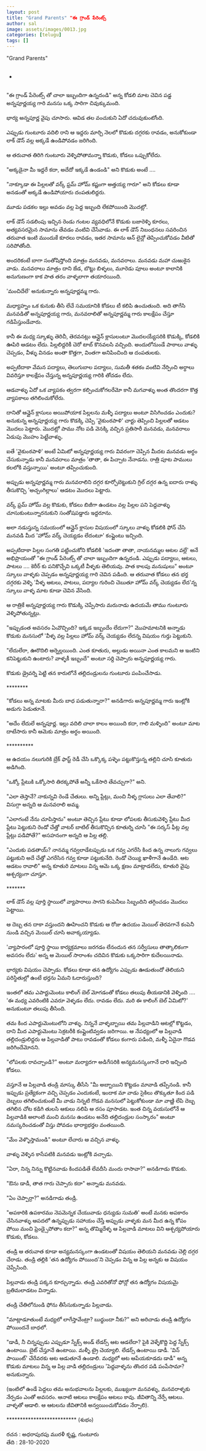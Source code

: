 ```yaml
---
layout: post
title: "Grand Parents" "ఈ గ్రాండ్ పేరెంట్స్
author: sal
image: assets/images/0013.jpg
categories: [telugu]
tags: []
---
```

"Grand Parents"  <br>
   <br>
 *  <br>
   <br>
 "ఈ గ్రాండ్ పేరెంట్స్ తో చాలా ఇబ్బందిగా ఉన్నదండి" అన్న కోడలి మాట చెవిన పడ్డ అన్నపూర్ణయ్య గారి మనసు ఒక్క సారిగా చివుక్కుమంది.  <br>
   <br>
 భార్య అన్నపూర్ణ వైపు చూసారు. ఆవిడ తల వంచుకుని ఏదో చదువుకుంటోంది.  <br>
   <br>
 ఎప్పుడు గుంటూరు వదిలి రాని ఆ ఇద్దరు మార్చి నెలలో కొడుకు దగ్గరకు రావడం, అనుకోకుండా లాక్ డౌన్ వల్ల అక్కడే ఉండిపోవడం జరిగింది.  <br>
   <br>
 ఆ తరువాత తిరిగి గుంటూరు వెళ్ళిపోతామన్నా కొడుకు, కోడలు ఒప్పుకోలేదు.  <br>
   <br>
 "అక్కడైనా మీ ఇద్దరే కదా, అదేదో ఇక్కడే ఉండండి" అని కొడుకు అంటే ....  <br>
   <br>
 "నాక్కూడా ఈ పిల్లలతో వర్క్ ఫ్రమ్ హోమ్ కష్టంగా అత్తయ్య గారూ" అని కోడలు కూడా అనడంతో అక్కడే ఉండిపోయారు దంపతులిద్దరు.  <br>
   <br>
 మూడు పడకల ఇల్లు అవడం వల్ల పెద్ద ఇబ్బంది లేకపోయింది మొదట్లో.  <br>
   <br>
 లాక్ డౌన్ సడలింపు ఇచ్చిన రెండు గంటల వ్యవధిలోనే కొడుకు బజారెళ్ళి కూరలు, అత్యవసరమైన సామాను తేవడం వంటివి చేసేవాడు. ఈ లాక్ డౌన్ నిబంధనలు సవరించిన తరువాత ఇంటి ముందుకే కూరలు రావడం, ఇతర సామాను ఆన్ లైన్లో తెప్పించుకోవడం వీటితో సరిపోతోంది.  <br>
   <br>
 అందరికంటే బాగా సంతోషిస్తోంది మాత్రం మనవడు, మనవరాలు. మనవడు మహా చుఱుకైన వాడు. మనవరాలు మాత్రం దాని ౙడ, బొట్టు బిళ్ళలు, మూరెడు పూలు అంటూ కాలానికి అనుగుణంగా కాక పాత తరం వాళ్ళలాగా తయారయింది.  <br>
   <br>
 'మంచిదేలే' అనుకున్నారు అన్నపూర్ణమ్మ గారు.  <br>
   <br>
 మధ్యాహ్నం ఒక కునుకు తీసి లేచే సమయానికి కోడలు టీ కలిపి ఉంచుతుంది. అది తాగేసి మనవడితో అన్నపూర్ణయ్య గారు, మనవరాలితో అన్నపూర్ణమ్మ గారు కాలక్షేపం చేస్తూ గడిపేస్తుండేవారు.  <br>
   <br>
 కానీ ఈ మధ్య స్కూళ్ళు తెరిచీ, తెరవనట్లు ఆన్లైన్ క్లాసులంటూ మొదలయ్యేసరికి కొడుక్కి, కోడలికి ఊపిరి ఆడటం లేదు. పిల్లలిద్దరికీ చెరో టాబ్ కొనవలసి వచ్చింది. అందులోనుండే పాఠాలు వాళ్ళు చెప్పడం, వీళ్ళు వినడం అంతా కొత్తగా, వింతగా అనిపించింది ఆ దంపతులకు.  <br>
   <br>
 అప్పటిదాకా వేమన పద్యాలు, తెలుగుబాల పద్యాలు, సుమతీ శతకం వంటివి నేర్పించి అర్ధాలు వివరిస్తూ కాలక్షేపం చేస్తున్న అన్నపూర్ణయ్య గారికి తోచడం లేదు.  <br>
   <br>
 ఆడవాళ్ళు ఏదో ఒక వ్యాపకం త్వరగా కల్పించుకోగలరేమో కానీ మగవాళ్ళు అంత తొందరగా కొత్త వ్యాపకాలు తగిలించుకోలేరు.  <br>
   <br>
 దానితో ఆన్లైన్ క్లాసులు అయిపోయాక పిల్లలను మళ్ళీ పద్యాలు అంటూ విసిగించడం ఎందుకు? అనుకున్న అన్నపూర్ణయ్య గారు కొడక్కి చెప్పి 'వైకుంఠపాళి' చార్టు తెప్పించి పిల్లలతో ఆడటం మొదలు పెట్టారు. మొదట్లో పాము నోట పడి వెనక్కి వచ్చిన ప్రతిసారీ మనవడు, మనవరాలు ఏడుపు మొహం పెట్టేవాళ్ళు.  <br>
   <br>
 ఐతే 'వైకుంఠపాళి' అంటే ఏమిటో అన్నపూర్ణయ్య గారు వివరంగా చెప్పిన మీదట మనవడు అర్ధం చేసుకున్నాడు కానీ మనవరాలు మాత్రం 'తాతా, ఈ పిచ్చాట నేనాడను. రాత్రి పూట పాములు కలలోకి వస్తున్నాయి' అంటూ తప్పించుకుంది.  <br>
   <br>
 అప్పుడు అన్నపూర్ణమ్మ గారు మనవరాలిని దగ్గర కూర్చోబెట్టుకుని గ్రిల్ దగ్గర ఉన్న ఐదారు రాళ్ళు తీసుకొచ్చి 'అచ్చంగిల్లాలు' ఆడటం మొదలు పెట్టారు.  <br>
   <br>
 వర్క్ ఫ్రమ్ హోమ్ వల్ల కొడుకు, కోడలు బిజీగా ఉండటం వల్ల పిల్లల పని పెద్దవాళ్ళు చూసుకుంటున్నారనుకుని సంతోషపడ్డారు ఇద్దరూను.  <br>
   <br>
 అలా నడుస్తున్న సమయంలో ఆన్లైన్ క్లాసుల విషయంలో స్కూలు వాళ్ళు కోడలికి ఫోన్ చేసి మనవడి మీద 'హోమ్ వర్క్ చెయ్యడం లేదంటూ' కంప్లైంటు ఇచ్చింది.  <br>
   <br>
 అప్పటిదాకా పిల్లల సంగతి పట్టించుకోని కోడలికి 'ఇదంతా తాతా, నాయనమ్మల ఆటల వల్లే' అనే అభిప్రాయంతో "ఈ గ్రాండ్ పేరెంట్స్ తో చాలా ఇబ్బందిగా ఉన్నదండి. ఎప్పుడు పద్యాలు, ఆటలు, పాటలు .... కెరీర్ కు పనికొచ్చేవి ఒక్కటీ వీళ్ళకు తెలియవు. పాత కాలపు మనుషులు" అంటూ స్కూలు వాళ్ళకు చెప్పడం అన్నపూర్ణయ్య గారి చెవిన పడింది. ఆ తరువాత కోడలు తన భర్త దగ్గరకు వెళ్ళి 'వీళ్ళ ఆటలు, పాటలు, పద్యాల గురించి చెబుతూ హోమ్ వర్క్ చెయ్యడం లేద'న్న స్కూలు వాళ్ళ మాట కూడా చెవిన వేసింది.  <br>
   <br>
 ఆ రాత్రికే అన్నపూర్ణయ్య గారు కొడుక్కి చెప్పేసారు మరునాడు ఉదయమే తాము గుంటూరు వెళ్ళిపోతున్నట్లు.  <br>
   <br>
 "ఇప్పుడంత అవసరం ఏఁవొచ్చింది? ఇక్కడ ఇబ్బందేం లేదుగా?" మొహమాటనికి అన్నాడు కొడుకు మనసులో 'వీళ్ళ వల్ల పిల్లలు హోమ్ వర్క్ చెయ్యడం లేదన్న విషయం గుర్తు పెట్టుకుని.  <br>
   <br>
 "లేదులేరా, ఊరొదిలి ఆర్నెల్లయింది. ఎంత కూతురు, అల్లుడు అయినా ఎంత కాలమని ఆ ఇంటిని కనిపెట్టుకుని ఉంటారు? వాళ్ళకీ ఇబ్బందే" అంటూ సర్ది చెప్పారు అన్నపూర్ణయ్య గారు.  <br>
   <br>
 కొడుకు డ్రైవర్ని పెట్టి తన కారులోనే తల్లిదండ్రులను గుంటూరు పంపించేసాడు.  <br>
   <br>
 ********  <br>
   <br>
 "కోడలు అన్న మాటకు మీరు బాధ పడుతున్నారా?" అనడిగారు అన్నపూర్ణమ్మ గారు ఇంట్లోకి అడుగు పెడుతూనే.  <br>
   <br>
 "అదేం లేదులే అన్నపూర్ణ. ఇల్లు వదిలి చాలా కాలం అయింది కదా, గాలి మళ్ళింది" అంటూ మాట దాటేసారు కానీ ఆమెకు మాత్రం అర్ధం అయింది.  <br>
   <br>
 **********  <br>
   <br>
 ఆ ఉదయం నలుగురికి బ్రేక్ ఫాస్ట్ రెడీ చేసి ఒక్కొక్క పళ్ళెం పట్టుకొస్తున్న తల్లిని చూసి కూతురు అడిగింది.  <br>
   <br>
 "ఒక్కో ప్లేటుకి ఒక్కోసారి తిరక్కపోతే అన్నీ ఒకేసారి తేవచ్చుగా?" అని.  <br>
   <br>
 "ఎలా తెస్తానే? నాకున్నవి రెండే చేతులు. అన్ని ప్లేట్లు, మంచి నీళ్ళ గ్లాసులు ఎలా తేవాలి?" విసుగ్గా అన్నది ఆ మనవరాలి అమ్మ.  <br>
   <br>
 "ఎలాగంటే నేను చూపిస్తాను" అంటూ తెచ్చిన ప్లేటు కూడా లోపలకు తీసుకువెళ్ళి ప్లేటు మీద ప్లేటు పెట్టుకుని రెండో చేత్తో వాటర్ బాటిల్ తీసుకొచ్చిన కూతుర్ని చూసి "ఈ సర్కస్ ఫీట్ల వల్ల ప్లేట్లు పడిపోతే?" అసహనంగా అన్నది ఆ పిల్ల తల్లి.  <br>
   <br>
 "ఎందుకు పడతాయ్? నానమ్మ గవ్వలాడేటప్పుడు ఒక గవ్వ ఎగరేసి కింద ఉన్న నాలుగు గవ్వలు పట్టుకుని అదే చేత్తో ఎగరేసిన గవ్వ కూడా పట్టుకునేది. రెండో చెయ్యి ఖాళీగానే ఉండేది. ఆట ఆడటం రావాలి" అన్న కూతురి మాటలు విన్న ఆమె ఒక్క క్షణం మాట్లాడలేదు, కూతురి వైపు ఆశ్చర్యంగా చూస్తూ.  <br>
   <br>
 *******  <br>
   <br>
 లాక్ డౌన్ వల్ల పూర్తి స్థాయిలో వ్యాపారాలు సాగని కంపెనీలు సిబ్బందిని తగ్గించడం మొదలు పెట్టాయి.  <br>
   <br>
 ఆ దెబ్బ తన దాకా వస్తుందని ఊహించని కొడుకు ఆ రోజు ఉదయం మెయిల్ తెరవగానే కంపెనీ నుండి వచ్చిన మెయిల్ చూసి అవాక్కయ్యాడు.  <br>
   <br>
 'వ్యాపారంలో పూర్తి స్థాయి కార్యక్రమాలు జరగడం లేనందున తన సర్వీసులు తాత్కాలికంగా అవసరం లేదు' అన్న ఆ మెయిల్ సారాంశం చదివిన కొడుకు ఒక్కసారిగా కుదేలయినాడు.  <br>
   <br>
 భార్యకు విషయం చెప్పాడు. కోడలు కూడా తన ఉద్యోగం ఎప్పుడు ఊడుతుందో తెలియని పరిస్థితుల్లో ఉంటే భర్తను ఏమని ఓదారుస్తుంది?  <br>
   <br>
 ఇంతలో తమ ఎపార్టుమెంటు కాలింగ్ బెల్ మోగడంతో కోడలు తలుపు తీయడానికి వెళ్ళింది .... 'ఈ మధ్య ఎవరింటికి ఎవరూ వెళ్ళడం లేదు. రావడం లేదు. మరి ఈ కాలింగ్ బెల్ ఏమిటో?' అనుకుంటూ తలుపు తీసింది.  <br>
   <br>
 తమ కింద ఎపార్టుమెంటులోని వాళ్ళు. నిన్ననే వాళ్ళబ్బాయి తమ పిల్లవాడిని ఆటల్లో కొట్టడం, దాని మీద ఎపార్టుమెంటు సెక్రటరీకి కంప్లైంటివ్వడం జరిగాయి. ఆ నేపధ్యంలో ఆ పిల్లవాడి తల్లిదండ్రులిద్దరు ఆ పిల్లవాడితో పాటు రావడంతో కోడలు కంగారు పడింది, మళ్ళీ ఏదైనా గొడవ జరిగిందేమోనని.  <br>
   <br>
 "లోపలకు రావచ్చాండి?" అంటూ మర్యాదగా అడిగేసరికి అన్యమనస్కంగానే దారి ఇచ్చింది కోడలు.  <br>
   <br>
 వస్తూనే ఆ పిల్లవాడి తండ్రి మాస్కు తీసేసి "మీ అబ్బాయిని కొట్టడం మావాడి తప్పేనండి. కానీ ఇప్పుడు ప్రత్యేకంగా వచ్చి చెప్పడం ఎందుకంటే, ఇందాక మా వాడు సైకిలు తొక్కుతూ కింద పడి దెబ్బలు తగిలించుకుంటే మీ వాడు నిన్నటి గొడవ మనసులో పెట్టుకోకుండా మా వాణ్ణి లేపి దెబ్బ తగిలిన చోట కడిగి తులసి ఆకులు నలిపి ఆ రసం పూసాడట. ఇంత చిన్న వయసులోనే ఆ పిల్లవాడికి అలాంటి మంచి మనసు ఉండటం అనేది తల్లిదండ్రుల సంస్కారం" అంటూ నమస్కరించడంతో విస్తు పోవడం భార్యాభర్తల వంతయింది.  <br>
   <br>
 "మేం వెళ్ళొస్తామండి" అంటూ లేచారు ఆ వచ్చిన వాళ్ళు.  <br>
   <br>
 వాళ్ళు వెళ్ళిన కాసేపటికి మనవడు ఇంట్లోకి వచ్చాడు.  <br>
   <br>
 "ఏరా, నిన్న నిన్ను కొట్టినవాడు కిందపడితే లేవదీసి మందు రాసావా?" అనడిగాడు కొడుకు.  <br>
   <br>
 "ఔను డాడీ, తాత గారు చెప్పారు కదా" అన్నాడు మనవడు.  <br>
   <br>
 "ఏం చెప్పార్రా?" అనడిగాడు తండ్రి.  <br>
   <br>
 "అపకారికి ఉపకారము నెపమెన్నక చేయువాడు ధన్యుడు సుమతి' అంటే మనకు అపకారం చేసినవాళ్ళు ఆపదలో ఉన్నప్పుడు సహాయం చేస్తే అప్పుడు వాళ్ళకు మన మీద ఉన్న కోపం పోయి మంచి ఫ్రెండ్సైపోతాం కదా?" అన్న తొమ్మిదేళ్ళ ఆ పిల్లవాడి మాటలు విని ఆశ్చర్యపోయారు కొడుకు, కోడలు.  <br>
   <br>
 తండ్రి ఆ తరువాత కూడా అన్యమనస్కంగా ఉండటంతో విషయం తెలియని మనవడు చెల్లి దగ్గర చేరాడు. తండ్రి తల్లికి 'తన ఉద్యోగం పోయింద'ని చెప్పడం విన్న ఆ పిల్ల అన్నకు ఆ విషయం చెప్పేసింది.  <br>
   <br>
 పిల్లవాడు తండ్రి పక్కన కూర్చున్నాడు. తండ్రి ఎవరితోనో ఫోన్లో తన ఉద్యోగం విషయమై బ్రతిమలాడటం విన్నాడు.  <br>
   <br>
 తండ్రి చేతిలోనుండి ఫోను తీసేసుకున్నాడు పిల్లవాడు.  <br>
   <br>
 "మాట్లాడూతుంటే మధ్యలో లాగేస్తావేంట్రా? బుధ్ధుందా నీకు?" అని అరిచాడు తండ్రి ఉద్యోగం పోయిందనే బాధలో.  <br>
   <br>
 "డాడీ, నీ చిన్నప్పుడు ఎప్పుడూ స్నేక్స్ అండ్ లేడర్స్ ఆట ఆడలేదా? పైకి వెళ్ళేకొద్ది పెద్ద స్నేక్స్ ఉంటాయి. బైట్ చేస్తూనే ఉంటాయి. మళ్ళీ ట్రై చెయ్యాలి. లేడర్స్ ఉంటాయి డాడీ. 'విన్ పాయింట్' చేరేవరకు ఆట ఆడుతూనే ఉండాలి. మధ్యలో ఆట ఆపేయకూడదు డాడీ" అన్న కొడుకు మాటలు విన్న ఆ పిల్ల వాడి తల్లిదండ్రులు 'పెద్దవాళ్ళను తొందర పడి పంపేసామా? అనుకున్నారు.  <br>
   <br>
 (ఇంటిలో ఉండే పెద్దలు తమ అనుభవాలను పిల్లలకు, ముఖ్యంగా మనవళ్ళు, మనవరాళ్ళకు నేర్పడం ఎంతో అవసరం. ఆనాటి ఆటలు కాలక్షేపం ఆటలు కావు. జీవితాన్ని నేర్పే ఆటలు. వాళ్ళతో ఆడాలి. ఆ ఆటలను జీవితానికి అన్వయించుకోవడం నేర్పాలి).  <br>
   <br>
 ************************** (శుభం)  <br>
   <br>
 రచన : అధరాపురపు మురళీ కృష్ణ, గుంటూరు  <br>
 తేది   : 28-10-2020